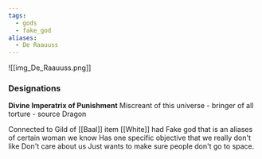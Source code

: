 ```yaml
---
tags:
  - gods
  - fake_god
aliases:
  - De Raauuss
---
```

![[img_De_Raauuss.png]]

### Designations
**Divine Imperatrix of Punishment**
Miscreant of this universe - bringer of all torture - source Dragon


Connected to Gild of [[Baal]] item [[White]] had
Fake god that is an aliases of certain woman we know
Has one specific objective that we really don't like
Don't care about us
Just wants to make sure people don't go to space.

